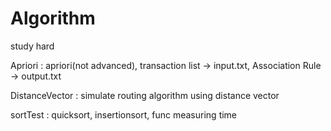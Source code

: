 # Algorithm
study hard

Apriori  : apriori(not advanced), transaction list -> input.txt, Association Rule -> output.txt

DistanceVector : simulate routing algorithm using distance vector

sortTest : quicksort, insertionsort, func measuring time 


